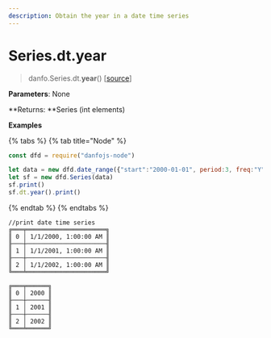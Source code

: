 ```yaml
---
description: Obtain the year in a date time series
---
```


# Series.dt.year

> danfo.Series.dt.**year**()    \[[source](https://github.com/opensource9ja/danfojs/blob/master/danfojs/src/core/timeseries.js#L228)]

**Parameters**: None

**Returns: **Series (int elements)

**Examples**

{% tabs %}
{% tab title="Node" %}
```javascript
const dfd = require("danfojs-node")

let data = new dfd.date_range({"start":"2000-01-01", period:3, freq:"Y"})
let sf = new dfd.Series(data)
sf.print()
sf.dt.year().print()
```
{% endtab %}
{% endtabs %}

```
//print date time series
╔═══╤══════════════════════╗
║ 0 │ 1/1/2000, 1:00:00 AM ║
╟───┼──────────────────────╢
║ 1 │ 1/1/2001, 1:00:00 AM ║
╟───┼──────────────────────╢
║ 2 │ 1/1/2002, 1:00:00 AM ║
╚═══╧══════════════════════╝

╔═══╤══════╗
║ 0 │ 2000 ║
╟───┼──────╢
║ 1 │ 2001 ║
╟───┼──────╢
║ 2 │ 2002 ║
╚═══╧══════╝
```
